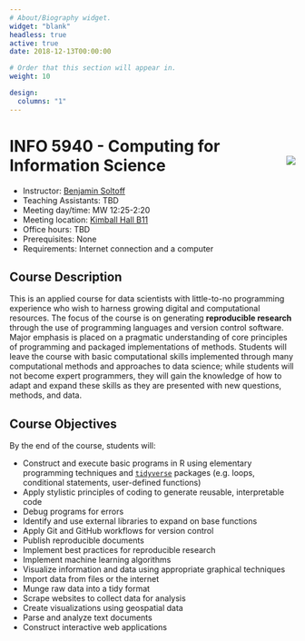 ```yaml
---
# About/Biography widget.
widget: "blank"
headless: true
active: true
date: 2018-12-13T00:00:00

# Order that this section will appear in.
weight: 10

design:
  columns: "1"
---
```


# INFO 5940 - Computing for Information Science <img src="img/cis.svg" align="right" />

* Instructor: [Benjamin Soltoff](http://www.bensoltoff.com)
* Teaching Assistants: TBD
* Meeting day/time: MW 12:25-2:20
* Meeting location: [Kimball Hall B11](https://www.cornell.edu/about/maps/?q=Kimball%20Hall)
* Office hours: TBD
* Prerequisites: None
* Requirements: Internet connection and a computer

## Course Description

This is an applied course for data scientists with little-to-no programming experience who wish to harness growing digital and computational resources. The focus of the course is on generating **reproducible research** through the use of programming languages and version control software. Major emphasis is placed on a pragmatic understanding of core principles of programming and packaged implementations of methods. Students will leave the course with basic computational skills implemented through many computational methods and approaches to data science; while students will not become expert programmers, they will gain the knowledge of how to adapt and expand these skills as they are presented with new questions, methods, and data.

## Course Objectives

By the end of the course, students will:

* Construct and execute basic programs in R using elementary programming techniques and [`tidyverse`](http://tidyverse.org/) packages (e.g. loops, conditional statements, user-defined functions)
* Apply stylistic principles of coding to generate reusable, interpretable code
* Debug programs for errors
* Identify and use external libraries to expand on base functions
* Apply Git and GitHub workflows for version control
* Publish reproducible documents
* Implement best practices for reproducible research
* Implement machine learning algorithms
* Visualize information and data using appropriate graphical techniques
* Import data from files or the internet
* Munge raw data into a tidy format
* Scrape websites to collect data for analysis
* Create visualizations using geospatial data
* Parse and analyze text documents
* Construct interactive web applications
